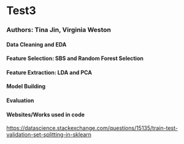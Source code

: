 # Test3

### Authors: Tina Jin, Virginia Weston

#### Data Cleaning and EDA


#### Feature Selection: SBS and Random Forest Selection

#### Feature Extraction: LDA and PCA

#### Model Building

#### Evaluation

#### Websites/Works used in code
https://datascience.stackexchange.com/questions/15135/train-test-validation-set-splitting-in-sklearn
